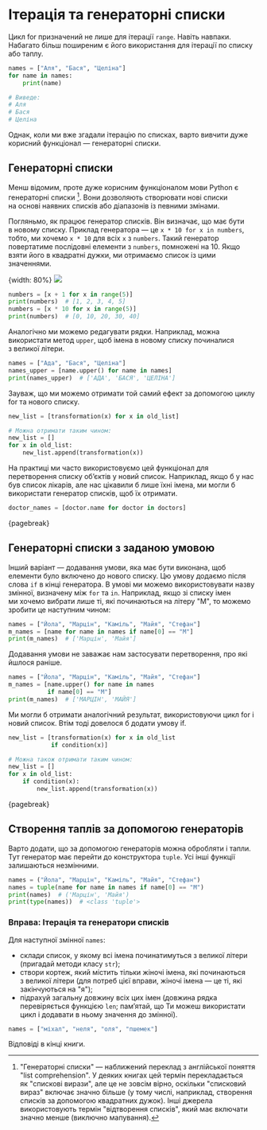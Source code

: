 # Ітерація та&nbsp;генераторні списки

Цикл for призначений не&nbsp;лише для ітерації `range`. Навіть навпаки. Набагато більш поширеним є його використання для ітерації по&nbsp;списку або таплу.

```python
names = ["Аля", "Бася", "Целіна"]
for name in names:
    print(name)

# Виведе:
# Аля
# Бася
# Целіна
```

Однак, коли ми&nbsp;вже згадали ітерацію по&nbsp;списках, варто вивчити дуже корисний функціонал — генераторні списки.

## Генераторні списки

Менш відомим, проте дуже корисним функціоналом мови Python є генераторні списки [^203_1]. Вони дозволяють створювати нові списки на&nbsp;основі наявних списків або діапазонів із певними змінами.

Погляньмо, як&nbsp;працює генератор списків. Він визначає, що&nbsp;має бути в&nbsp;новому списку. Приклад генератора — це&nbsp;`x * 10 for x in numbers`, тобто, ми&nbsp;хочемо `х * 10` для всіх `x` з&nbsp;`numbers`. Такий генератор повертатиме послідовні елементи з&nbsp;`numbers`, помножені на&nbsp;10. Якщо взяти його в&nbsp;квадратні дужки, ми&nbsp;отримаємо список із цими значеннями.

{width: 80%}
![](comprehension.png)

```python
numbers = [x + 1 for x in range(5)]
print(numbers)  # [1, 2, 3, 4, 5]
numbers = [x * 10 for x in range(5)]
print(numbers)  # [0, 10, 20, 30, 40]
```

Аналогічно ми&nbsp;можемо редагувати рядки. Наприклад, можна використати метод `upper`, щоб імена в&nbsp;новому списку починалися з&nbsp;великої літери.

```python
names = ["Ада", "Бася", "Целіна"]
names_upper = [name.upper() for name in names]
print(names_upper)  # ['АДА', 'БАСЯ', 'ЦЕЛІНА']
```

Зауваж, що&nbsp;ми&nbsp;можемо отримати той самий ефект за допомогою циклу for та&nbsp;нового списку.

```python
new_list = [transformation(x) for x in old_list]

# Можна отримати таким чином:
new_list = []
for x in old_list:
    new_list.append(transformation(x))
```

На практиці ми&nbsp;часто використовуємо цей функціонал для перетворення списку об’єктів у&nbsp;новий список. Наприклад, якщо б у&nbsp;нас був список лікарів, але нас цікавили б лише їхні імена, ми&nbsp;могли б використати генератор списків, щоб їх отримати.

```python
doctor_names = [doctor.name for doctor in doctors]
```

{pagebreak}

## Генераторні списки з&nbsp;заданою умовою

Інший варіант — додавання умови, яка має бути виконана, щоб елементи було включено до нового списку. Цю умову додаємо після слова `if` в&nbsp;кінці генератора. В умові ми&nbsp;можемо використовувати назву змінної, визначену між `for` та&nbsp;`in`. Наприклад, якщо зі списку імен ми&nbsp;хочемо вибрати лише ті, які починаються на&nbsp;літеру "М", то можемо зробити це&nbsp;наступним чином:

```python
names = ["Йола", "Марцін", "Каміль", "Майя", "Стефан"]
m_names = [name for name in names if name[0] == "M"]
print(m_names)  # ['Марцін', 'Майя']
```

Додавання умови не&nbsp;заважає нам застосувати перетворення, про які йшлося раніше.

```python
names = ["Йола", "Марцін", "Каміль", "Майя", "Стефан"]
m_names = [name.upper() for name in names
           if name[0] == "M"]
print(m_names)  # ['МАРЦІН', 'МАЙЯ']
```

Ми могли б отримати аналогічний результат, використовуючи цикл for і новий список. Втім тоді довелося б додати умову if.

```python
new_list = [transformation(x) for x in old_list
            if condition(x)]

# Можна також отримати таким чином:
new_list = []
for x in old_list:
    if condition(x):
        new_list.append(transformation(x))
```

{pagebreak}

## Створення таплів за допомогою генераторів

Варто додати, що&nbsp;за допомогою генераторів можна обробляти і тапли. Тут генератор має перейти до конструктора `tuple`. Усі інші функції залишаються незмінними.

```python
names = ("Йола", "Марцін", "Каміль", "Майя", "Стефан")
names = tuple(name for name in names if name[0] == "M")
print(names)  # ('Марцін', 'Майя')
print(type(names))  # <class 'tuple'>
```

### Вправа: Ітерація та&nbsp;генератори списків

Для наступної змінної `names`:
* склади список, у&nbsp;якому всі імена починатимуться з&nbsp;великої літери (пригадай методи класу `str`);
* створи кортеж, який містить тільки жіночі імена, які починаються з&nbsp;великої літери (для потреб цієї вправи, жіночі імена — це&nbsp;ті, які закінчуються на&nbsp;"я");
* підрахуй загальну довжину всіх цих імен (довжина рядка перевіряється функцією `len`; пам’ятай, що&nbsp;Ти можеш використати цикл і додавати в&nbsp;ньому значення до змінної).

```python
names = ["міхал", "неля", "оля", "пшемек"]
```

Відповіді в кінці книги.

[^203_1]: "Генераторні списки" — наближений переклад з&nbsp;англійської поняття "list comprehension". У деяких книгах цей термін перекладається як&nbsp;"спискові вирази", але це&nbsp;не&nbsp;зовсім вірно, оскільки "списковий вираз" включає значно більше (у тому числі, наприклад, створення списків за допомогою квадратних дужок). Інші джерела використовують термін "відтворення списків", який має включати значно менше (виключно мапування).

